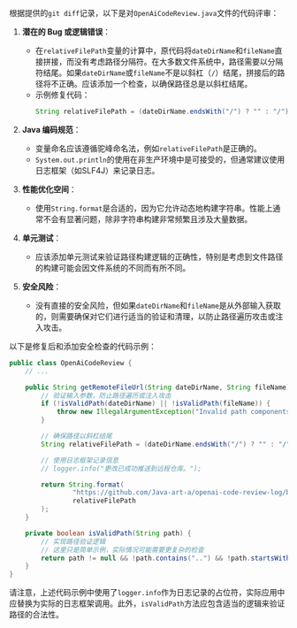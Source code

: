 根据提供的`git diff`记录，以下是对`OpenAiCodeReview.java`文件的代码评审：

1. **潜在的 Bug 或逻辑错误**：
   - 在`relativeFilePath`变量的计算中，原代码将`dateDirName`和`fileName`直接拼接，而没有考虑路径分隔符。在大多数文件系统中，路径需要以分隔符结尾。如果`dateDirName`或`fileName`不是以斜杠（`/`）结尾，拼接后的路径将不正确。应该添加一个检查，以确保路径总是以斜杠结尾。
   - 示例修复代码：
     ```java
     String relativeFilePath = (dateDirName.endsWith("/") ? "" : "/") + dateDirName + "/" + fileName;
     ```

2. **Java 编码规范**：
   - 变量命名应该遵循驼峰命名法，例如`relativeFilePath`是正确的。
   - `System.out.println`的使用在非生产环境中是可接受的，但通常建议使用日志框架（如SLF4J）来记录日志。

3. **性能优化空间**：
   - 使用`String.format`是合适的，因为它允许动态地构建字符串。性能上通常不会有显著问题，除非字符串构建非常频繁且涉及大量数据。

4. **单元测试**：
   - 应该添加单元测试来验证路径构建逻辑的正确性，特别是考虑到文件路径的构建可能会因文件系统的不同而有所不同。

5. **安全风险**：
   - 没有直接的安全风险，但如果`dateDirName`和`fileName`是从外部输入获取的，则需要确保对它们进行适当的验证和清理，以防止路径遍历攻击或注入攻击。

以下是修复后和添加安全检查的代码示例：

```java
public class OpenAiCodeReview {
    // ...

    public String getRemoteFileUrl(String dateDirName, String fileName) {
        // 验证输入参数，防止路径遍历或注入攻击
        if (!isValidPath(dateDirName) || !isValidPath(fileName)) {
            throw new IllegalArgumentException("Invalid path components");
        }

        // 确保路径以斜杠结尾
        String relativeFilePath = (dateDirName.endsWith("/") ? "" : "/") + dateDirName + "/" + fileName;

        // 使用日志框架记录信息
        // logger.info("更改已成功推送到远程仓库。");

        return String.format(
                "https://github.com/Java-art-a/openai-code-review-log/blob/master/%s",
                relativeFilePath
        );
    }

    private boolean isValidPath(String path) {
        // 实现路径验证逻辑
        // 这里只是简单示例，实际情况可能需要更复杂的检查
        return path != null && !path.contains("..") && !path.startsWith(".");
    }
}
```

请注意，上述代码示例中使用了`logger.info`作为日志记录的占位符，实际应用中应替换为实际的日志框架调用。此外，`isValidPath`方法应包含适当的逻辑来验证路径的合法性。